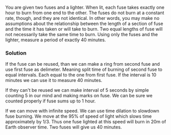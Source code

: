 You are given two fuses and a lighter. When lit, each fuse takes exactly one hour to
burn from one end to the other. The fuses do not burn at a constant rate, though, and
they are not identical. In other words, you may make no assumptions about the relationship between the length of a section of fuse and the time it has taken or will
take to burn. Two equal lengths of fuse will not necessarily take the same time to
burn. Using only the fuses and the lighter, measure a period of exactly 40 minutes.

### Solution

If the fuse can be reused, than we can make a ring from second fuse and use
first fuse as delimeter. Meaning split time of burning of second fuse to equal
intervals. Each equal to the one from first fuse. If the interval is 10 minutes
we can use it to measure 40 minutes.

If they can't be reused we can make interval of 5 seconds by simple counting 5
in our mind and making marks on fuse. We can be sure we counted properly if
fuse sums up to 1 hour.

If we can move with infinite speed. We can use time dilation to slowdown fuse
burning. We move at the 95% of speed of light which slows time approximately by
1/3. Thus one fuse lighted at this speed will burn in 20m of Earth observer
time. Two fuses will give us 40 minutes.

